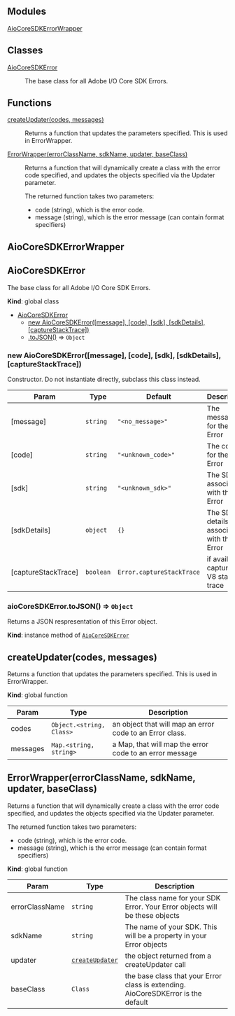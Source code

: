 ## Modules

<dl>
<dt><a href="#module_AioCoreSDKErrorWrapper">AioCoreSDKErrorWrapper</a></dt>
<dd></dd>
</dl>

## Classes

<dl>
<dt><a href="#AioCoreSDKError">AioCoreSDKError</a></dt>
<dd><p>The base class for all Adobe I/O Core SDK Errors.</p>
</dd>
</dl>

## Functions

<dl>
<dt><a href="#createUpdater">createUpdater(codes, messages)</a></dt>
<dd><p>Returns a function that updates the parameters specified.
This is used in ErrorWrapper.</p>
</dd>
<dt><a href="#ErrorWrapper">ErrorWrapper(errorClassName, sdkName, updater, baseClass)</a></dt>
<dd><p>Returns a function that will dynamically create a class with the
error code specified, and updates the objects specified via the Updater parameter.</p>
<p>The returned function takes two parameters:</p>
<ul>
<li>code (string), which is the error code.</li>
<li>message (string), which is the error message (can contain format specifiers)</li>
</ul>
</dd>
</dl>

<a name="module_AioCoreSDKErrorWrapper"></a>

## AioCoreSDKErrorWrapper
<a name="AioCoreSDKError"></a>

## AioCoreSDKError
The base class for all Adobe I/O Core SDK Errors.

**Kind**: global class  

* [AioCoreSDKError](#AioCoreSDKError)
    * [new AioCoreSDKError([message], [code], [sdk], [sdkDetails], [captureStackTrace])](#new_AioCoreSDKError_new)
    * [.toJSON()](#AioCoreSDKError+toJSON) ⇒ <code>Object</code>

<a name="new_AioCoreSDKError_new"></a>

### new AioCoreSDKError([message], [code], [sdk], [sdkDetails], [captureStackTrace])
Constructor.
Do not instantiate directly, subclass this class instead.


| Param | Type | Default | Description |
| --- | --- | --- | --- |
| [message] | <code>string</code> | <code>&quot;&lt;no_message&gt;&quot;</code> | The message for the Error |
| [code] | <code>string</code> | <code>&quot;&lt;unknown_code&gt;&quot;</code> | The code for the Error |
| [sdk] | <code>string</code> | <code>&quot;&lt;unknown_sdk&gt;&quot;</code> | The SDK associated with the Error |
| [sdkDetails] | <code>object</code> | <code>{}</code> | The SDK details associated with the Error |
| [captureStackTrace] | <code>boolean</code> | <code>Error.captureStackTrace</code> | if available, capture the V8 stack trace |

<a name="AioCoreSDKError+toJSON"></a>

### aioCoreSDKError.toJSON() ⇒ <code>Object</code>
Returns a JSON respresentation of this Error object.

**Kind**: instance method of [<code>AioCoreSDKError</code>](#AioCoreSDKError)  
<a name="createUpdater"></a>

## createUpdater(codes, messages)
Returns a function that updates the parameters specified.
This is used in ErrorWrapper.

**Kind**: global function  

| Param | Type | Description |
| --- | --- | --- |
| codes | <code>Object.&lt;string, Class&gt;</code> | an object that will map an error code to an Error class. |
| messages | <code>Map.&lt;string, string&gt;</code> | a Map, that will map the error code to an error message |

<a name="ErrorWrapper"></a>

## ErrorWrapper(errorClassName, sdkName, updater, baseClass)
Returns a function that will dynamically create a class with the
error code specified, and updates the objects specified via the Updater parameter.

The returned function takes two parameters:
   - code (string), which is the error code.
   - message (string), which is the error message (can contain format specifiers)

**Kind**: global function  

| Param | Type | Description |
| --- | --- | --- |
| errorClassName | <code>string</code> | The class name for your SDK Error. Your Error objects will be these objects |
| sdkName | <code>string</code> | The name of your SDK. This will be a property in your Error objects |
| updater | [<code>createUpdater</code>](#createUpdater) | the object returned from a createUpdater call |
| baseClass | <code>Class</code> | the base class that your Error class is extending. AioCoreSDKError is the default |

